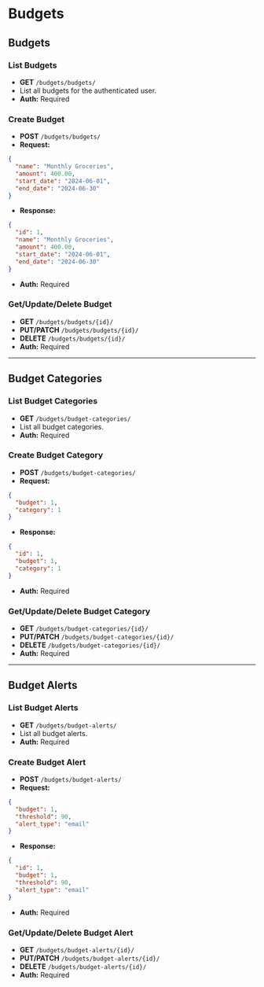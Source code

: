 # Budgets

## Budgets

### List Budgets
- **GET** `/budgets/budgets/`
- List all budgets for the authenticated user.
- **Auth:** Required

### Create Budget
- **POST** `/budgets/budgets/`
- **Request:**
```json
{
  "name": "Monthly Groceries",
  "amount": 400.00,
  "start_date": "2024-06-01",
  "end_date": "2024-06-30"
}
```
- **Response:**
```json
{
  "id": 1,
  "name": "Monthly Groceries",
  "amount": 400.00,
  "start_date": "2024-06-01",
  "end_date": "2024-06-30"
}
```
- **Auth:** Required

### Get/Update/Delete Budget
- **GET** `/budgets/budgets/{id}/`
- **PUT/PATCH** `/budgets/budgets/{id}/`
- **DELETE** `/budgets/budgets/{id}/`
- **Auth:** Required

---

## Budget Categories

### List Budget Categories
- **GET** `/budgets/budget-categories/`
- List all budget categories.
- **Auth:** Required

### Create Budget Category
- **POST** `/budgets/budget-categories/`
- **Request:**
```json
{
  "budget": 1,
  "category": 1
}
```
- **Response:**
```json
{
  "id": 1,
  "budget": 1,
  "category": 1
}
```
- **Auth:** Required

### Get/Update/Delete Budget Category
- **GET** `/budgets/budget-categories/{id}/`
- **PUT/PATCH** `/budgets/budget-categories/{id}/`
- **DELETE** `/budgets/budget-categories/{id}/`
- **Auth:** Required

---

## Budget Alerts

### List Budget Alerts
- **GET** `/budgets/budget-alerts/`
- List all budget alerts.
- **Auth:** Required

### Create Budget Alert
- **POST** `/budgets/budget-alerts/`
- **Request:**
```json
{
  "budget": 1,
  "threshold": 90,
  "alert_type": "email"
}
```
- **Response:**
```json
{
  "id": 1,
  "budget": 1,
  "threshold": 90,
  "alert_type": "email"
}
```
- **Auth:** Required

### Get/Update/Delete Budget Alert
- **GET** `/budgets/budget-alerts/{id}/`
- **PUT/PATCH** `/budgets/budget-alerts/{id}/`
- **DELETE** `/budgets/budget-alerts/{id}/`
- **Auth:** Required 